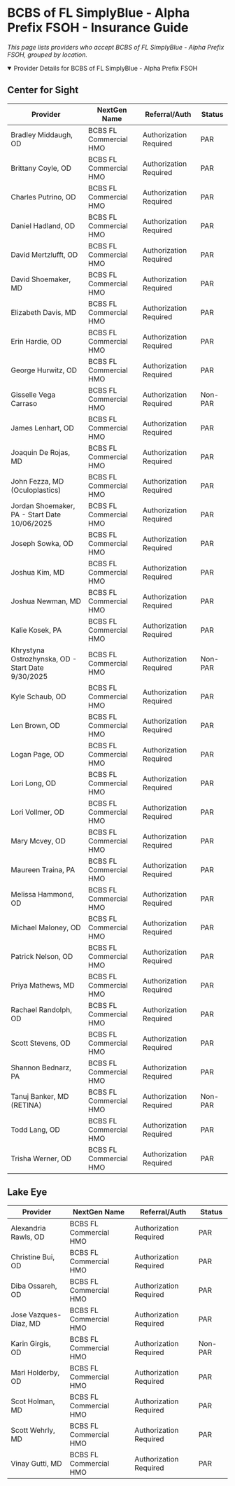 # BCBS of FL SimplyBlue - Alpha Prefix FSOH - Insurance Guide

*This page lists providers who accept BCBS of FL SimplyBlue - Alpha Prefix FSOH, grouped by location.*

<details open><summary>Provider Details for BCBS of FL SimplyBlue - Alpha Prefix FSOH</summary>

## Center for Sight

| Provider | NextGen Name | Referral/Auth | Status |
|----------|-------------|--------------|--------|
| Bradley Middaugh, OD | BCBS FL Commercial HMO | Authorization Required | PAR |
| Brittany Coyle, OD | BCBS FL Commercial HMO | Authorization Required | PAR |
| Charles Putrino, OD | BCBS FL Commercial HMO | Authorization Required | PAR |
| Daniel Hadland, OD | BCBS FL Commercial HMO | Authorization Required | PAR |
| David Mertzlufft, OD | BCBS FL Commercial HMO | Authorization Required | PAR |
| David Shoemaker, MD | BCBS FL Commercial HMO | Authorization Required | PAR |
| Elizabeth Davis, MD | BCBS FL Commercial HMO | Authorization Required | PAR |
| Erin Hardie, OD | BCBS FL Commercial HMO | Authorization Required | PAR |
| George Hurwitz, OD | BCBS FL Commercial HMO | Authorization Required | PAR |
| Gisselle Vega Carraso | BCBS FL Commercial HMO | Authorization Required | Non-PAR |
| James Lenhart, OD | BCBS FL Commercial HMO | Authorization Required | PAR |
| Joaquin De Rojas, MD | BCBS FL Commercial HMO | Authorization Required | PAR |
| John Fezza, MD (Oculoplastics) | BCBS FL Commercial HMO | Authorization Required | PAR |
| Jordan Shoemaker, PA - Start Date 10/06/2025 | BCBS FL Commercial HMO | Authorization Required | PAR |
| Joseph Sowka, OD | BCBS FL Commercial HMO | Authorization Required | PAR |
| Joshua Kim, MD | BCBS FL Commercial HMO | Authorization Required | PAR |
| Joshua Newman, MD | BCBS FL Commercial HMO | Authorization Required | PAR |
| Kalie Kosek, PA | BCBS FL Commercial HMO | Authorization Required | PAR |
| Khrystyna Ostrozhynska, OD - Start Date 9/30/2025 | BCBS FL Commercial HMO | Authorization Required | Non-PAR |
| Kyle Schaub, OD | BCBS FL Commercial HMO | Authorization Required | PAR |
| Len Brown, OD | BCBS FL Commercial HMO | Authorization Required | PAR |
| Logan Page, OD | BCBS FL Commercial HMO | Authorization Required | PAR |
| Lori Long, OD | BCBS FL Commercial HMO | Authorization Required | PAR |
| Lori Vollmer, OD | BCBS FL Commercial HMO | Authorization Required | PAR |
| Mary Mcvey, OD | BCBS FL Commercial HMO | Authorization Required | PAR |
| Maureen Traina, PA | BCBS FL Commercial HMO | Authorization Required | PAR |
| Melissa Hammond, OD | BCBS FL Commercial HMO | Authorization Required | PAR |
| Michael Maloney, OD | BCBS FL Commercial HMO | Authorization Required | PAR |
| Patrick Nelson, OD | BCBS FL Commercial HMO | Authorization Required | PAR |
| Priya Mathews, MD | BCBS FL Commercial HMO | Authorization Required | PAR |
| Rachael Randolph, OD | BCBS FL Commercial HMO | Authorization Required | PAR |
| Scott Stevens, OD | BCBS FL Commercial HMO | Authorization Required | PAR |
| Shannon Bednarz, PA | BCBS FL Commercial HMO | Authorization Required | PAR |
| Tanuj Banker, MD (RETINA) | BCBS FL Commercial HMO | Authorization Required | Non-PAR |
| Todd Lang, OD | BCBS FL Commercial HMO | Authorization Required | PAR |
| Trisha Werner, OD | BCBS FL Commercial HMO | Authorization Required | PAR |

## Lake Eye 

| Provider | NextGen Name | Referral/Auth | Status |
|----------|-------------|--------------|--------|
| Alexandria Rawls, OD | BCBS FL Commercial HMO | Authorization Required | PAR |
| Christine Bui, OD | BCBS FL Commercial HMO | Authorization Required | PAR |
| Diba Ossareh, OD | BCBS FL Commercial HMO | Authorization Required | PAR |
| Jose Vazques-Diaz, MD | BCBS FL Commercial HMO | Authorization Required | PAR |
| Karin Girgis, OD | BCBS FL Commercial HMO | Authorization Required | Non-PAR |
| Mari Holderby, OD | BCBS FL Commercial HMO | Authorization Required | PAR |
| Scot Holman, MD | BCBS FL Commercial HMO | Authorization Required | PAR |
| Scott Wehrly, MD | BCBS FL Commercial HMO | Authorization Required | PAR |
| Vinay Gutti, MD | BCBS FL Commercial HMO | Authorization Required | PAR |

</details>

